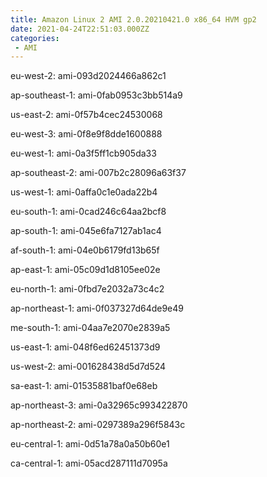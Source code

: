 ```yaml
---
title: Amazon Linux 2 AMI 2.0.20210421.0 x86_64 HVM gp2
date: 2021-04-24T22:51:03.000ZZ
categories:
 - AMI
---
```


eu-west-2: ami-093d2024466a862c1

ap-southeast-1: ami-0fab0953c3bb514a9

us-east-2: ami-0f57b4cec24530068

eu-west-3: ami-0f8e9f8dde1600888

eu-west-1: ami-0a3f5ff1cb905da33

ap-southeast-2: ami-007b2c28096a63f37

us-west-1: ami-0affa0c1e0ada22b4

eu-south-1: ami-0cad246c64aa2bcf8

ap-south-1: ami-045e6fa7127ab1ac4

af-south-1: ami-04e0b6179fd13b65f

ap-east-1: ami-05c09d1d8105ee02e

eu-north-1: ami-0fbd7e2032a73c4c2

ap-northeast-1: ami-0f037327d64de9e49

me-south-1: ami-04aa7e2070e2839a5

us-east-1: ami-048f6ed62451373d9

us-west-2: ami-001628438d5d7d524

sa-east-1: ami-01535881baf0e68eb

ap-northeast-3: ami-0a32965c993422870

ap-northeast-2: ami-0297389a296f5843c

eu-central-1: ami-0d51a78a0a50b60e1

ca-central-1: ami-05acd287111d7095a

